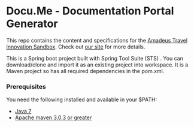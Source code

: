 Docu.Me - Documentation Portal Generator
=================================

This repo contains the content and specifications for the [Amadeus Travel Innovation Sandbox](https://sandbox.amadeus.com).  Check out [our site](https://sandbox.amadeus.com) for more details.

This is a Spring boot project built with Spring Tool Suite (STS) . You can download/clone and import it as an existing project into workspace.
It is a Maven project so has all required dependencies in the pom.xml.

### Prerequisites
You need the following installed and available in your $PATH:

* [Java 7](http://java.oracle.com)
* [Apache maven 3.0.3 or greater](http://maven.apache.org/)